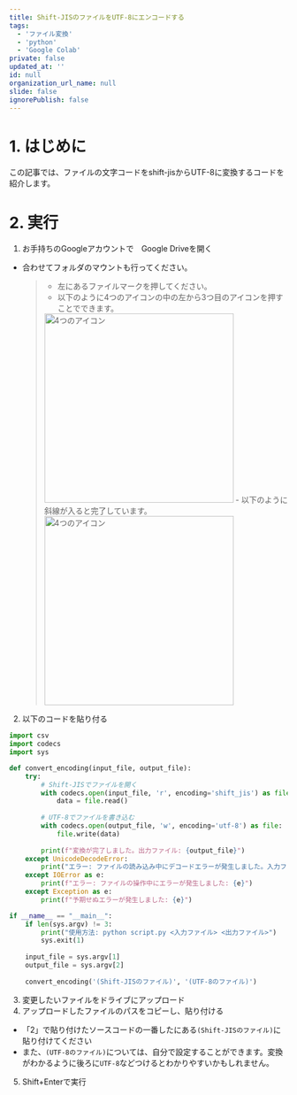 ```yaml
---
title: Shift-JISのファイルをUTF-8にエンコードする
tags:
  - 'ファイル変換'
  - 'python'
  - 'Google Colab'
private: false
updated_at: ''
id: null
organization_url_name: null
slide: false
ignorePublish: false
---
```

# 1. はじめに
この記事では、ファイルの文字コードをshift-jisからUTF-8に変換するコードを紹介します。

# 2. 実行
1. お手持ちのGoogleアカウントで　Google Driveを開く
  - 合わせてフォルダのマウントも行ってください。
    >- 左にあるファイルマークを押してください。
    >- 以下のように4つのアイコンの中の左から3つ目のアイコンを押すことでできます。
    ><img width="342" alt="4つのアイコン" src="https://github.com/user-attachments/assets/3a20f89c-e343-418a-9ff4-7ed2ac8d25d2">
    >- 以下のように斜線が入ると完了しています。
    ><img width="342" alt="4つのアイコン" src="https://github.com/user-attachments/assets/455e72a9-f3d1-4a64-8aa0-4e74f7661d0a">

2. 以下のコードを貼り付る
```python
import csv
import codecs
import sys

def convert_encoding(input_file, output_file):
    try:
        # Shift-JISでファイルを開く
        with codecs.open(input_file, 'r', encoding='shift_jis') as file:
            data = file.read()
        
        # UTF-8でファイルを書き込む
        with codecs.open(output_file, 'w', encoding='utf-8') as file:
            file.write(data)
        
        print(f"変換が完了しました。出力ファイル: {output_file}")
    except UnicodeDecodeError:
        print("エラー: ファイルの読み込み中にデコードエラーが発生しました。入力ファイルがShift-JISでエンコードされていることを確認してください。")
    except IOError as e:
        print(f"エラー: ファイルの操作中にエラーが発生しました: {e}")
    except Exception as e:
        print(f"予期せぬエラーが発生しました: {e}")

if __name__ == "__main__":
    if len(sys.argv) != 3:
        print("使用方法: python script.py <入力ファイル> <出力ファイル>")
        sys.exit(1)
    
    input_file = sys.argv[1]
    output_file = sys.argv[2]
    
    convert_encoding('(Shift-JISのファイル)', '(UTF-8のファイル)')
```
3. 変更したいファイルをドライブにアップロード
4. アップロードしたファイルのパスをコピーし、貼り付ける
  - 「2」で貼り付けたソースコードの一番したにある`(Shift-JISのファイル)`に貼り付けてください  
  - また、`(UTF-8のファイル)`については、自分で設定することができます。変換がわかるように後ろに`UTF-8`などつけるとわかりやすいかもしれません。
5. Shift+Enterで実行
